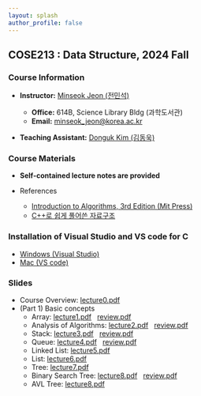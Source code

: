 ```yaml
---
layout: splash 
author_profile: false 
---
```

<!--img src="images/me.png" alt="me" width="160" style="right-margin: 10rem; float: left"/-->
## COSE213 : Data Structure, 2024 Fall

### Course Information

+ **Instructor:** [Minseok Jeon (전민석)](https://minseokjgit.github.io/)
  + **Office:** 614B, Science Library Bldg (과학도서관)
  + **Email:** [minseok_jeon@korea.ac.kr](mailto:minseok_jeon@korea.ac.kr)

+ **Teaching Assistant:** [Donguk Kim (김동욱)](https://prl.korea.ac.kr/members/donguk-kim/)

### Course Materials

+ **Self-contained lecture notes are provided**

+ References
  + [Introduction to Algorithms, 3rd Edition (Mit Press)](https://www.amazon.com/Introduction-Algorithms-3rd-MIT-Press/dp/0262033844)
  + [C++로 쉽게 풀어쓴 자료구조](https://product.kyobobook.co.kr/detail/S000001076271)


### Installation of Visual Studio and VS code for C

+ [Windows (Visual Studio)](slides/VisualStudio2022InstallGuide.pdf)
+ [Mac (VS code)](slides/VScodeInstallGuide.pdf)

### Slides

+ Course Overview: [lecture0.pdf](slides/lecture0.pdf)
+ (Part 1) Basic concepts
  - Array: [lecture1.pdf](slides/lecture1.pdf)  &nbsp; [review.pdf](slides/lecture1_review.pdf)
  - Analysis of Algorithms: [lecture2.pdf](slides/lecture2.pdf) &nbsp; [review.pdf](slides/lecture2_review.pdf)
  - Stack: [lecture3.pdf](slides/lecture3.pdf) &nbsp; [review.pdf](slides/lecture3_review.pdf)
  - Queue: [lecture4.pdf](slides/lecture4.pdf) &nbsp; [review.pdf](slides/lecture4_review.pdf)
  - Linked List: [lecture5.pdf](slides/lecture5.pdf)
  - List: [lecture6.pdf](slides/lecture6.pdf)
  - Tree: [lecture7.pdf](slides/lecture7.pdf)
  - Binary Search Tree: [lecture8.pdf](slides/lecture8.pdf) &nbsp; [review.pdf](slides/lecture8_review.pdf)
  - AVL Tree: [lecture8.pdf](slides/lecture9.pdf)

